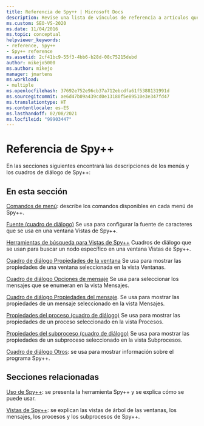 ```yaml
---
title: Referencia de Spy++ | Microsoft Docs
description: Revise una lista de vínculos de referencia a artículos que describen cada comando de menú y cuadro de diálogo de la herramienta de depuración Spy++.
ms.custom: SEO-VS-2020
ms.date: 11/04/2016
ms.topic: conceptual
helpviewer_keywords:
- reference, Spy++
- Spy++ reference
ms.assetid: 2cf41bc9-55f3-4bb6-b28d-08c75215debd
author: mikejo5000
ms.author: mikejo
manager: jmartens
ms.workload:
- multiple
ms.openlocfilehash: 37692e752e96cb37a712ebcdfa61f5388131991d
ms.sourcegitcommit: ae6d47b09a439cd0e13180f5e89510e3e347fd47
ms.translationtype: HT
ms.contentlocale: es-ES
ms.lasthandoff: 02/08/2021
ms.locfileid: "99903447"
---
```

# <a name="spy-reference"></a>Referencia de Spy++
En las secciones siguientes encontrará las descripciones de los menús y los cuadros de diálogo de Spy++:

## <a name="in-this-section"></a>En esta sección
 [Comandos de menú](../debugger/menu-commands.md): describe los comandos disponibles en cada menú de Spy++.

 [Fuente (cuadro de diálogo)](../debugger/font-dialog-box-microsoft-spy-increment-help.md) Se usa para configurar la fuente de caracteres que se usa en una ventana Vistas de Spy++.

 [Herramientas de búsqueda para Vistas de Spy++](../debugger/search-tools-for-spy-increment-views.md) Cuadros de diálogo que se usan para buscar un nodo específico en una ventana Vistas de Spy++.

 [Cuadro de diálogo Propiedades de la ventana](../debugger/window-properties-dialog-box.md) Se usa para mostrar las propiedades de una ventana seleccionada en la vista Ventanas.

 [Cuadro de diálogo Opciones de mensaje](../debugger/message-options-dialog-box.md) Se usa para seleccionar los mensajes que se enumeran en la vista Mensajes.

 [Cuadro de diálogo Propiedades del mensaje](../debugger/message-properties-dialog-box.md). Se usa para mostrar las propiedades de un mensaje seleccionado en la vista Mensajes.

 [Propiedades del proceso (cuadro de diálogo)](../debugger/process-properties-dialog-box.md) Se usa para mostrar las propiedades de un proceso seleccionado en la vista Procesos.

 [Propiedades del subproceso (cuadro de diálogo)](../debugger/thread-properties-dialog-box.md) Se usa para mostrar las propiedades de un subproceso seleccionado en la vista Subprocesos.

 [Cuadro de diálogo Otros](../debugger/other-dialog-boxes.md): se usa para mostrar información sobre el programa Spy++.

## <a name="related-sections"></a>Secciones relacionadas
 [Uso de Spy++](../debugger/using-spy-increment.md): se presenta la herramienta Spy++ y se explica cómo se puede usar.

 [Vistas de Spy++](../debugger/spy-increment-views.md): se explican las vistas de árbol de las ventanas, los mensajes, los procesos y los subprocesos de Spy++.